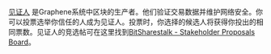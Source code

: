 [见证人](introduction/witness) 是Graphene系统中区块的生产者。他们验证交易数据并维护网络安全。你可以投票选举你信任的人成为见证人。投票时，你选择的候选人将获得你投出的相同票数。见证人的竞选帖可在这里找到[BitSharestalk - Stakeholder Proposals Board](https://bitsharestalk.org/index.php/board,75.0.html)。
